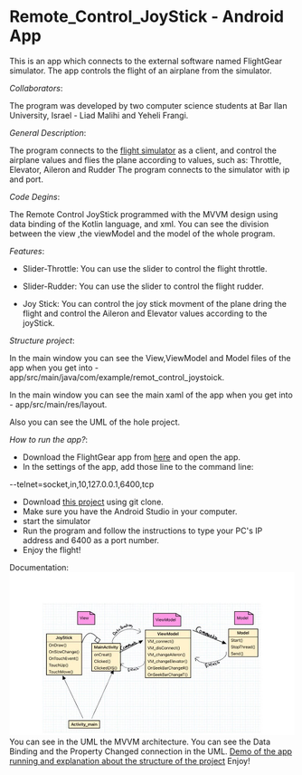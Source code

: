 # Remote_Control_JoyStick - Android App

This is an app which connects to the external software named FlightGear simulator.
The app controls the flight of an airplane from the simulator.

*Collaborators*:

The program was developed by two computer science students at Bar Ilan University, Israel - Liad Malihi and Yeheli Frangi.

*General Description*:

The program connects to the [flight simulator](https://www.flightgear.org/) as a client, and control the airplane values and flies the plane according to values,
such as: Throttle, Elevator, Aileron and Rudder
The program connects to the simulator with ip and port.

*Code Degins*:

The Remote Control JoyStick programmed with the MVVM design using data binding of the Kotlin language, and xml.
You can see the division between the view ,the viewModel and the model of the whole program.

*Features*:
* Slider-Throttle:
You can use the slider to control the flight throttle.

* Slider-Rudder:
You can use the slider to control the flight rudder.

* Joy Stick:
You can control the joy stick movment of the plane dring the flight and control the Aileron and Elevator values according to the joyStick.

*Structure project*:

In the main window you can see the View,ViewModel and Model files of the app when you get into - app/src/main/java/com/example/remot_control_joystoick.

In the main window you can see the main xaml of the app when you get into - app/src/main/res/layout.

Also you can see the UML of the hole project.


*How to run the app?*:
* Download the FlightGear app from [here](https://www.flightgear.org/) and open the app.
* In the settings of the app, add those line to the command line:

--telnet=socket,in,10,127.0.0.1,6400,tcp

* Download [this project](https://github.com/liadmalihi/Remote_Control_Joystick) using git clone.
* Make sure you have the Android Studio in your computer.
* start the simulator
* Run the program and follow the instructions to type your PC's IP address and 6400 as a port number.
* Enjoy the flight!

Documentation:
![Image of UML](https://github.com/liadmalihi/Remote_Control_Joystick/blob/master/UML.jpg)
You can see in the UML the MVVM architecture.
You can see the Data Binding and the Property Changed connection in the UML.
[Demo of the app running and explanation about the structure of the project](https://www.youtube.com/watch?v=ZHujSPWrEzo)
Enjoy!
